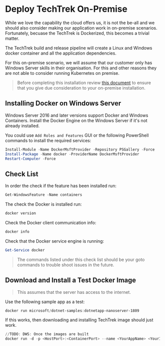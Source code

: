 # Deploy TechTrek On-Premise

While we love the capability the cloud offers us, it is not the be-all and we should also consider making our application work in on-premise scenarios. Fortunately, becuase the TechTrek is Dockerized, this becomes a trivial matter.

The TechTrek build and release pipeline will create a Linux and Windows docker container and all the application dependencies.

For this on-premise scenario, we will assume that our customer only has Windows Server skills in their organisation. For this and other reasons they are not able to consider running Kubernetes on premise.

> Before completing this installation review [this document](./OnPremConsiderations.md) to ensure that you give due consideration to your on-premise installation. 

## Installing Docker on Windows Server

Windows Server 2016 and later versions support Docker and Windows Containers. Install the Docker Engine on the Windows Server if it's not already installed.

You could use `Add Roles and Features` GUI or the following PowerShell commands to install the required services:

```powershell
Install-Module -Name DockerMsftProvider -Repository PSGallery -Force
Install-Package -Name docker -ProviderName DockerMsftProvider
Restart-Computer -Force
```

## Check List

In order the check if the feature has been installed run:

```powershell
Get-WindowsFeature -Name containers
```

The check the Docker is installed run:

```powershell
docker version
```

Check the Docker client communication info:

```powershell
docker info
```

Check that the Docker service engine is running:

```powershell
Get-Service docker
```

> The commands listed under this check list should be your goto commands to trouble shoot issues in the future.

## Download and Install a Test Docker Image

> This assumes that the server has access to the internet.

Use the following sample app as a test:

```powershell
docker run microsoft/dotnet-samples:dotnetapp-nanoserver-1809
```

If this works, then downloading and installing TechTrek image should just work.

```powershell
//TODO: DWS: Once the images are built 
docker run -d -p <HostPort>:<ContainerPort> --name <YourAppName> <YourImageName>
```

